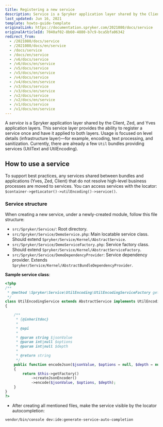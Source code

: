 ```yaml
---
title: Registering a new service
description: Service is a Spryker application layer shared by the Client application layer, the Zed application layer, and Yves application layer.
last_updated: Jun 16, 2021
template: howto-guide-template
originalLink: https://documentation.spryker.com/2021080/docs/service
originalArticleId: 7040af02-8b60-4880-b7c9-bca5bfa06342
redirect_from:
  - /2021080/docs/service
  - /2021080/docs/en/service
  - /docs/service
  - /docs/en/service
  - /v6/docs/service
  - /v6/docs/en/service
  - /v5/docs/service
  - /v5/docs/en/service
  - /v4/docs/service
  - /v4/docs/en/service
  - /v3/docs/service
  - /v3/docs/en/service
  - /v2/docs/service
  - /v2/docs/en/service
  - /v1/docs/service
  - /v1/docs/en/service
---
```


A *service* is a Spryker application layer shared by the Client, Zed, and Yves application layers. This service layer provides the ability to register a service once and have it applied to both layers. Usage is focused on level details (infrastructure layer)—for example, encoding, text processing, and sanitization. Currently, there are already a few `Util` bundles providing services (UtilText and UtilEncoding).

## How to use a service

To support best practices, any services shared between bundles and applications (Yves, Zed, Client) that do not resolve high-level business processes are moved to services. You can access services with the locator: `$container->getLocator()->utilEncoding()->service()`.

### Service structure

When creating a new service, under a newly-created module, follow this file structure:

* `src/Spryker/Service/`: Root directory.
* `src/Spryker/Service/DemoService.php`: Main locatable service class. Should extend `Spryker/Service/Kernel/AbstractService`.
* `src/Spryker/Service/DemoServiceFactory.php`: Service factory class. Should extend `Spryker/Service/Kernel/AbstractServiceFactory`.
* `src/Spryker/Service/DemoDependencyProvider`: Service dependency provider. Extends `Spryker/Service/Kernel/AbstractBundleDependencyProvider`.

**Sample service class**:

```php
<?php
/**
 * @method \Spryker\Service\UtilEncoding\UtilEncodingServiceFactory getFactory()
 */
class UtilEncodingService extends AbstractService implements UtilEncodingServiceInterface
{

    /**
     * {@inheritdoc}
     *
     * @api
     *
     * @param string $jsonValue
     * @param int|null $options
     * @param int|null $depth
     *
     * @return string
     */
    public function encodeJson($jsonValue, $options = null, $depth = null)
    {
        return $this->getFactory()
            ->createJsonEncoder()
            ->encode($jsonValue, $options, $depth);
    }
}
?>
```

* After creating all mentioned files, make the service visible by the locator autocompletion:
```bash
vendor/bin/console dev:ide:generate-service-auto-completion
```
